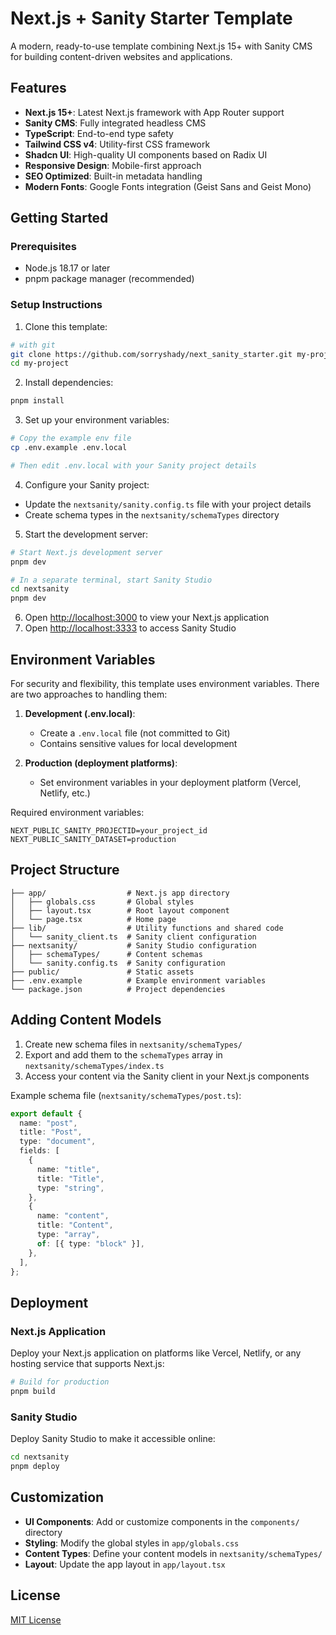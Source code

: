 # Next.js + Sanity Starter Template

A modern, ready-to-use template combining Next.js 15+ with Sanity CMS for building content-driven websites and applications.

## Features

- **Next.js 15+**: Latest Next.js framework with App Router support
- **Sanity CMS**: Fully integrated headless CMS
- **TypeScript**: End-to-end type safety
- **Tailwind CSS v4**: Utility-first CSS framework
- **Shadcn UI**: High-quality UI components based on Radix UI
- **Responsive Design**: Mobile-first approach
- **SEO Optimized**: Built-in metadata handling
- **Modern Fonts**: Google Fonts integration (Geist Sans and Geist Mono)

## Getting Started

### Prerequisites

- Node.js 18.17 or later
- pnpm package manager (recommended)

### Setup Instructions

1. Clone this template:

```bash
# with git
git clone https://github.com/sorryshady/next_sanity_starter.git my-project
cd my-project
```

2. Install dependencies:

```bash
pnpm install
```

3. Set up your environment variables:

```bash
# Copy the example env file
cp .env.example .env.local

# Then edit .env.local with your Sanity project details
```

4. Configure your Sanity project:

- Update the `nextsanity/sanity.config.ts` file with your project details
- Create schema types in the `nextsanity/schemaTypes` directory

5. Start the development server:

```bash
# Start Next.js development server
pnpm dev

# In a separate terminal, start Sanity Studio
cd nextsanity
pnpm dev
```

6. Open [http://localhost:3000](http://localhost:3000) to view your Next.js application
7. Open [http://localhost:3333](http://localhost:3333) to access Sanity Studio

## Environment Variables

For security and flexibility, this template uses environment variables. There are two approaches to handling them:

1. **Development (.env.local)**:

   - Create a `.env.local` file (not committed to Git)
   - Contains sensitive values for local development

2. **Production (deployment platforms)**:
   - Set environment variables in your deployment platform (Vercel, Netlify, etc.)

Required environment variables:

```
NEXT_PUBLIC_SANITY_PROJECTID=your_project_id
NEXT_PUBLIC_SANITY_DATASET=production
```

## Project Structure

```
├── app/                  # Next.js app directory
│   ├── globals.css       # Global styles
│   ├── layout.tsx        # Root layout component
│   └── page.tsx          # Home page
├── lib/                  # Utility functions and shared code
│   └── sanity_client.ts  # Sanity client configuration
├── nextsanity/           # Sanity Studio configuration
│   ├── schemaTypes/      # Content schemas
│   └── sanity.config.ts  # Sanity configuration
├── public/               # Static assets
├── .env.example          # Example environment variables
└── package.json          # Project dependencies
```

## Adding Content Models

1. Create new schema files in `nextsanity/schemaTypes/`
2. Export and add them to the `schemaTypes` array in `nextsanity/schemaTypes/index.ts`
3. Access your content via the Sanity client in your Next.js components

Example schema file (`nextsanity/schemaTypes/post.ts`):

```typescript
export default {
  name: "post",
  title: "Post",
  type: "document",
  fields: [
    {
      name: "title",
      title: "Title",
      type: "string",
    },
    {
      name: "content",
      title: "Content",
      type: "array",
      of: [{ type: "block" }],
    },
  ],
};
```

## Deployment

### Next.js Application

Deploy your Next.js application on platforms like Vercel, Netlify, or any hosting service that supports Next.js:

```bash
# Build for production
pnpm build
```

### Sanity Studio

Deploy Sanity Studio to make it accessible online:

```bash
cd nextsanity
pnpm deploy
```

## Customization

- **UI Components**: Add or customize components in the `components/` directory
- **Styling**: Modify the global styles in `app/globals.css`
- **Content Types**: Define your content models in `nextsanity/schemaTypes/`
- **Layout**: Update the app layout in `app/layout.tsx`

## License

[MIT License](LICENSE)
